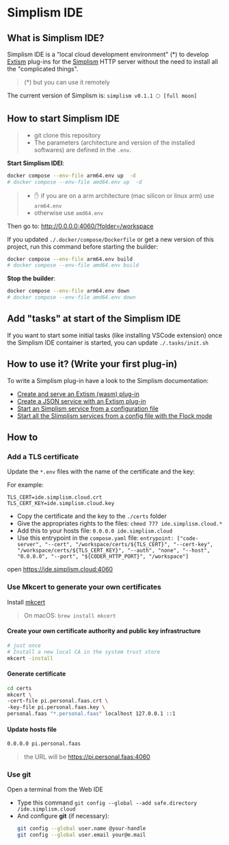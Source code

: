 # Simplism IDE

## What is Simplism IDE?

Simplism IDE is a "local cloud development environment" (*) to develop [Extism](https://extism.org/) plug-ins for the [Simplism](https://github.com/bots-garden/simplism#simplism-a-tiny-http-server-for-extism-plug-ins) HTTP server without the need to install all the "complicated things".

> (*) but you can use it remotely

The current version of Simplism is: `simplism v0.1.1 🌕 [full moon]`

## How to start Simplism IDE
> - git clone this repository
> - The parameters (architecture and version of the installed softwares) are defined in the `.env`.

**Start Simplism IDEI**:
```bash
docker compose --env-file arm64.env up  -d
# docker compose --env-file amd64.env up  -d
```
> - ✋ if you are on a arm architecture (mac silicon or linux arm) use `arm64.env`
> - otherwise use `amd64.env`

Then go to: http://0.0.0.0:4060/?folder=/workspace

If you updated `./.docker/compose/Dockerfile` or get a new version of this project, run this command before starting the builder:
```bash
docker compose --env-file arm64.env build
# docker compose --env-file amd64.env build
```

**Stop the builder**:
```bash
docker compose --env-file arm64.env down
# docker compose --env-file amd64.env down
```

## Add "tasks" at start of the Simplism IDE

If you want to start some initial tasks (like installing VSCode extension) once the Simplism IDE container is started, you can update `./.tasks/init.sh`

## How to use it? (Write your first plug-in)

To write a Simplism plug-in have a look to the Simplism documentation:
- [Create and serve an Extism (wasm) plug-in](https://github.com/bots-garden/simplism/blob/main/docs/create-and-serve-wasm-plug-in.md)
- [Create a JSON service with an Extism plug-in](https://github.com/bots-garden/simplism/blob/main/docs/create-json-service.md)
- [Start an Simplism service from a configuration file](https://github.com/bots-garden/simplism/blob/main/docs/start-an-extism-service-with-config-file.md)
- [Start all the Slimplism services from a config file with the Flock mode](https://github.com/bots-garden/simplism/blob/main/docs/use-the-flock-mode.md)

## How to

### Add a TLS certificate

Update the `*.env` files with the name of the certificate and the key:

For example:
```
TLS_CERT=ide.simplism.cloud.crt
TLS_CERT_KEY=ide.simplism.cloud.key
```

- Copy the certificate and the key to the `./certs` folder
- Give the appropriates rights to the files: `chmod 777 ide.simplism.cloud.*`
- Add this to your hosts file: `0.0.0.0 ide.simplism.cloud`
- Use this entrypoint in the `compose.yaml` file: `entrypoint: ["code-server", "--cert", "/workspace/certs/${TLS_CERT}", "--cert-key", "/workspace/certs/${TLS_CERT_KEY}", "--auth", "none", "--host", "0.0.0.0", "--port", "${CODER_HTTP_PORT}", "/workspace"]`

open https://ide.simplism.cloud:4060

### Use Mkcert to generate your own certificates

Install [mkcert](https://github.com/FiloSottile/mkcert)

> On macOS: `brew install mkcert`

#### Create your own certificate authority and public key infrastructure

```bash
# just once
# Install a new local CA in the system trust store
mkcert -install
```

#### Generate certificate

```bash
cd certs
mkcert \
-cert-file pi.personal.faas.crt \
-key-file pi.personal.faas.key \
personal.faas "*.personal.faas" localhost 127.0.0.1 ::1
```

#### Update hosts file

```bash
0.0.0.0 pi.personal.faas
```
> the URL will be https://pi.personal.faas:4060

### Use git

 Open a terminal from the Web IDE
- Type this command `git config --global --add safe.directory /ide.simplism.cloud`
- And configure **git** (if necessary):
  ```bash
  git config --global user.name @your-handle
  git config --global user.email your@e.mail
  ```
